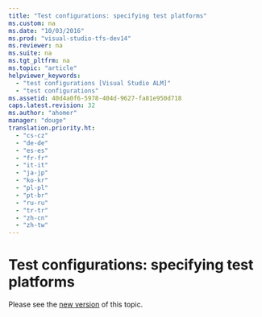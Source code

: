 ```yaml
---
title: "Test configurations: specifying test platforms"
ms.custom: na
ms.date: "10/03/2016"
ms.prod: "visual-studio-tfs-dev14"
ms.reviewer: na
ms.suite: na
ms.tgt_pltfrm: na
ms.topic: "article"
helpviewer_keywords: 
  - "test configurations [Visual Studio ALM]"
  - "test configurations"
ms.assetid: 40d4a0f6-5978-404d-9627-fa81e950d718
caps.latest.revision: 32
ms.author: "ahomer"
manager: "douge"
translation.priority.ht: 
  - "cs-cz"
  - "de-de"
  - "es-es"
  - "fr-fr"
  - "it-it"
  - "ja-jp"
  - "ko-kr"
  - "pl-pl"
  - "pt-br"
  - "ru-ru"
  - "tr-tr"
  - "zh-cn"
  - "zh-tw"
---
```

# Test configurations: specifying test platforms
Please see the [new version](https://www.visualstudio.com/docs/test/manual-exploratory-testing/test-different-configurations) of this topic.